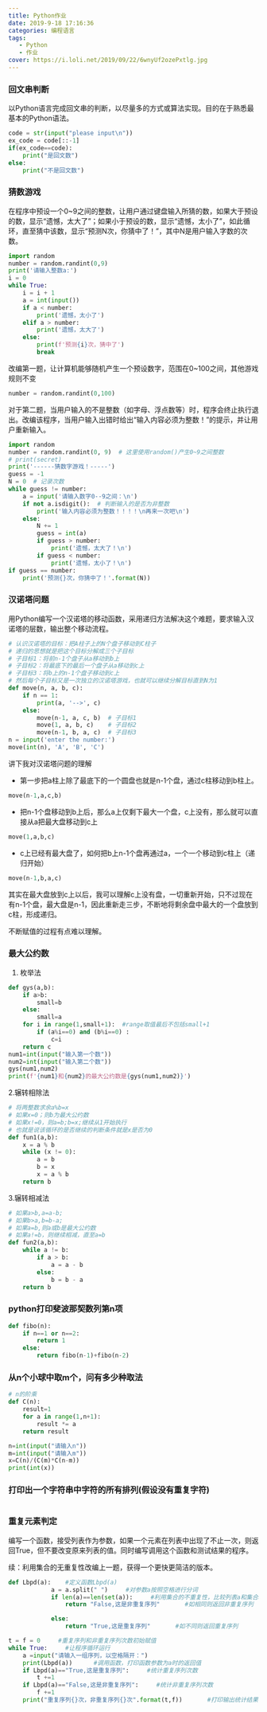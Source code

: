 ```yaml
---
title: Python作业
date: 2019-9-18 17:16:36
categories: 编程语言
tags:
   - Python
   - 作业
cover: https://i.loli.net/2019/09/22/6wnyUf2ozePxtlg.jpg
---
```


###  回文串判断

以Python语言完成回文串的判断，以尽量多的方式或算法实现。目的在于熟悉最基本的Python语法。

```python
code = str(input("please input\n"))
ex_code = code[::-1]
if(ex_code==code):
    print("是回文数")
else:
    print("不是回文数")
```

### 猜数游戏

在程序中预设一个0~9之间的整数，让用户通过键盘输入所猜的数，如果大于预设的数，显示“遗憾，太大了”；如果小于预设的数，显示“遗憾，太小了”，如此循环，直至猜中该数，显示“预测N次，你猜中了！”，其中N是用户输入字数的次数。

```python
import random
number = random.randint(0,9)
print('请输入整数a:')
i = 0
while True:
    i = i + 1
    a = int(input())
    if a < number:
        print('遗憾，太小了')
    elif a > number:
        print('遗憾，太大了')
    else:
        print(f'预测{i}次，猜中了')
        break
```

改编第一题，让计算机能够随机产生一个预设数字，范围在0~100之间，其他游戏规则不变

```python
number = random.randint(0,100)
```

对于第二题，当用户输入的不是整数（如字母、浮点数等）时，程序会终止执行退出。改编该程序，当用户输入出错时给出“输入内容必须为整数！”的提示，并让用户重新输入。

```python
import random
number = random.randint(0, 9)  # 这里使用random()产生0~9之间整数
# print(secret)
print('------猜数字游戏！-----')
guess = -1
N = 0  # 记录次数
while guess != number:
    a = input('请输入数字0--9之间：\n')
    if not a.isdigit():  # 判断输入的是否为非整数
        print('输入内容必须为整数！！！！\n再来一次吧\n')
    else:
        N += 1
        guess = int(a)
        if guess > number:
            print('遗憾，太大了！\n')
        if guess < number:
            print('遗憾，太小了！\n')
if guess == number:
    print('预测{}次，你猜中了！'.format(N))
```

### 汉诺塔问题

用Python编写一个汉诺塔的移动函数，采用递归方法解决这个难题，要求输入汉诺塔的层数，输出整个移动流程。

```python
# 认识汉诺塔的目标：把A柱子上的N个盘子移动到C柱子
# 递归的思想就是把这个目标分解成三个子目标
# 子目标1：将前n-1个盘子从a移动到b上
# 子目标2：将最底下的最后一个盘子从a移动到c上
# 子目标3：将b上的n-1个盘子移动到c上
# 然后每个子目标又是一次独立的汉诺塔游戏，也就可以继续分解目标直到N为1
def move(n, a, b, c):
    if n == 1:
        print(a, '-->', c)
    else:
        move(n-1, a, c, b)  # 子目标1
        move(1, a, b, c)    # 子目标2
        move(n-1, b, a, c)  # 子目标3
n = input('enter the number:')
move(int(n), 'A', 'B', 'C')
```

讲下我对汉诺塔问题的理解

+ 第一步把a柱上除了最底下的一个圆盘也就是n-1个盘，通过c柱移动到b柱上。

```python
move(n-1,a,c,b)
```

+ 把n-1个盘移动到b上后，那么a上仅剩下最大一个盘，c上没有，那么就可以直接从a把最大盘移动到c上

```python
move(1,a,b,c)
```

+ c上已经有最大盘了，如何把b上n-1个盘再通过a，一个一个移动到c柱上（递归开始）

```python
move(n-1,b,a,c)
```

其实在最大盘放到c上以后，我可以理解c上没有盘，一切重新开始，只不过现在有n-1个盘，最大盘是n-1，因此重新走三步，不断地将剩余盘中最大的一个盘放到c柱，形成递归。

不断赋值的过程有点难以理解。

###  最大公约数

1. 枚举法

```python
def gys(a,b):
    if a>b:
        small=b
    else:
        small=a
    for i in range(1,small+1):  #range取值最后不包括small+1
        if (a%i==0) and (b%i==0) :
            c=i
    return c
num1=int(input("输入第一个数"))
num2=int(input("输入第二个数"))
gys(num1,num2)
print(f'{num1}和{num2}的最大公约数是{gys(num1,num2)}')
```

2.辗转相除法

```python
# 将两整数求余a%b=x
# 如果x=0；则b为最大公约数
# 如果x!=0，则a=b;b=x;继续从1开始执行
# 也就是说该循环的是否继续的判断条件就是x是否为0
def fun1(a,b):
    x = a % b
    while (x != 0):
        a = b
        b = x
        x = a % b
    return b
```

3.辗转相减法

```python
# 如果a>b,a=a-b;
# 如果b>a,b=b-a;
# 如果a=b,则a或b是最大公约数
# 如果a!=b，则继续相减，直至a=b
def fun2(a,b):
    while a != b:
        if a > b:
            a = a - b
        else:
            b = b - a
    return b
```

### python打印斐波那契数列第n项

```python
def fibo(n):
    if n==1 or n==2:
        return 1
    else:
        return fibo(n-1)+fibo(n-2)
```

###  从n个小球中取m个，问有多少种取法

```python
# n的阶乘
def C(n):
    result=1
    for a in range(1,n+1):
        result *= a
    return result

n=int(input("请输入n"))
m=int(input("请输入m"))
x=C(n)/(C(m)*C(n-m))
print(int(x))
```

### 打印出一个字符串中字符的所有排列(假设没有重复字符)

```python

```

### 重复元素判定

编写一个函数，接受列表作为参数，如果一个元素在列表中出现了不止一次，则返回True，但不要改变原来列表的值。同时编写调用这个函数和测试结果的程序。

续：利用集合的无重复性改编上一题，获得一个更快更简洁的版本。

```python
def Lbpd(a):    #定义函数Lbpd(a)
            a = a.split(" ")     #对参数a按照空格进行分词        
            if len(a)==len(set(a)):     #利用集合的不重复性，比较列表a和集合a的长度
                return "False,这是非重复序列"       #如相同则返回非重复序列

            else:       
                return "True,这是重复序列"       #如不同则返回重复序列

t = f = 0     #重复序列和非重复序列次数初始赋值
while True:     #让程序循环运行
    a =input("请输入一组序列，以空格隔开：")
    print(Lbpd(a))      #调用函数，打印函数参数为a时的返回值
    if Lbpd(a)=="True,这是重复序列":     #统计重复序列次数
        t +=1
    if Lbpd(a)=="False,这是非重复序列":     #统计非重复序列次数
        f +=1
    print("重复序列{}次，非重复序列{}次".format(t,f))       #打印输出统计结果语句
```

